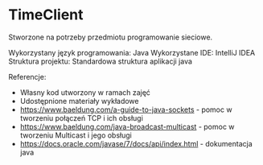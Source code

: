 # TimeClient
Stworzone na potrzeby przedmiotu programowanie sieciowe.

Wykorzystany język programowania: Java
Wykorzystane IDE: IntelliJ IDEA
Struktura projektu: Standardowa struktura aplikacji java



Referencje:
- Własny kod utworzony w ramach zajęć
- Udostępnione materiały wykładowe
- https://www.baeldung.com/a-guide-to-java-sockets - pomoc w tworzeniu połączeń TCP i ich obsługi
- https://www.baeldung.com/java-broadcast-multicast - pomoc w tworzeniu Multicast i jego obsługi
- https://docs.oracle.com/javase/7/docs/api/index.html - dokumentacja java

